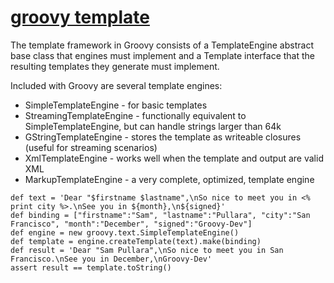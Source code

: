 # [groovy template](https://docs.groovy-lang.org/docs/next/html/documentation/template-engines.html)
The template framework in Groovy consists of a TemplateEngine abstract base class that engines must implement and a Template interface that the resulting templates they generate must implement.

Included with Groovy are several template engines:
- SimpleTemplateEngine - for basic templates
- StreamingTemplateEngine - functionally equivalent to SimpleTemplateEngine, but can handle strings larger than 64k
- GStringTemplateEngine - stores the template as writeable closures (useful for streaming scenarios)
- XmlTemplateEngine - works well when the template and output are valid XML
- MarkupTemplateEngine - a very complete, optimized, template engine

```
def text = 'Dear "$firstname $lastname",\nSo nice to meet you in <% print city %>.\nSee you in ${month},\n${signed}'
def binding = ["firstname":"Sam", "lastname":"Pullara", "city":"San Francisco", "month":"December", "signed":"Groovy-Dev"]
def engine = new groovy.text.SimpleTemplateEngine()
def template = engine.createTemplate(text).make(binding)
def result = 'Dear "Sam Pullara",\nSo nice to meet you in San Francisco.\nSee you in December,\nGroovy-Dev'
assert result == template.toString()
```
